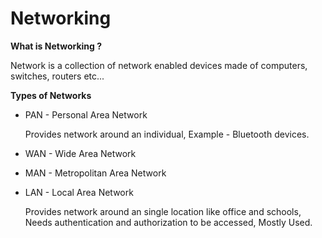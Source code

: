 # Networking

**What is Networking ?**

Network is a collection of network enabled devices made of computers, switches, routers etc...

**Types of Networks**

* PAN - Personal Area Network

  Provides network around an individual, Example - Bluetooth devices. 

* WAN - Wide Area Network

* MAN - Metropolitan Area Network

* LAN - Local Area Network

  Provides network around an single location like office and schools, Needs authentication and authorization to be accessed, Mostly Used.

